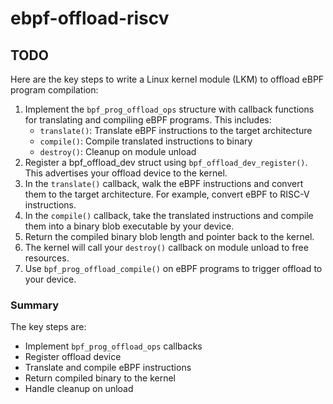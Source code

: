 # ebpf-offload-riscv

## TODO
Here are the key steps to write a Linux kernel module (LKM) to offload eBPF program compilation:
1. Implement the `bpf_prog_offload_ops` structure with callback functions for translating and compiling eBPF programs. This includes:
   - `translate()`: Translate eBPF instructions to the target architecture
   - `compile()`: Compile translated instructions to binary
   - `destroy()`: Cleanup on module unload
2. Register a bpf_offload_dev struct using `bpf_offload_dev_register()`. This advertises your offload device to the kernel.
3. In the `translate()` callback, walk the eBPF instructions and convert them to the target architecture. For example, convert eBPF to RISC-V instructions.
4. In the `compile()` callback, take the translated instructions and compile them into a binary blob executable by your device.
5. Return the compiled binary blob length and pointer back to the kernel.
6. The kernel will call your `destroy()` callback on module unload to free resources.
7. Use `bpf_prog_offload_compile()` on eBPF programs to trigger offload to your device.

### Summary
The key steps are:
- Implement `bpf_prog_offload_ops` callbacks
- Register offload device
- Translate and compile eBPF instructions
- Return compiled binary to the kernel
- Handle cleanup on unload
